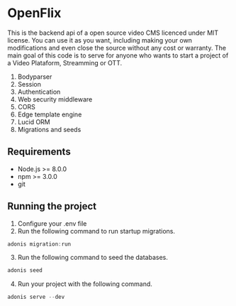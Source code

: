 # OpenFlix

This is the backend api of a open source video CMS licenced under MIT license. You can use it as you want, including making your own modifications and even close the source without any cost or warranty. The main goal of this code is to serve for anyone who wants to start a project of a Video Plataform, Streamming or OTT.

1. Bodyparser
2. Session
3. Authentication
4. Web security middleware
5. CORS
6. Edge template engine
7. Lucid ORM
8. Migrations and seeds

## Requirements
- Node.js >= 8.0.0
- npm >= 3.0.0
- git

## Running the project
1. Configure your .env file
2. Run the following command to run startup migrations.

```js
adonis migration:run
```
3. Run the following command to seed the databases.
```js
adonis seed
```
4. Run your project with the following command.
```js
adonis serve --dev
```
